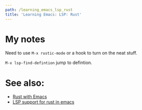 ```yaml
---
path: /learning_emacs_lsp_rust
title: 'Learning Emacs: LSP: Rust'
---
```


# My notes

Need to use `M-x rustic-mode` or a hook to turn on the neat stuff.

`M-x lsp-find-defintion` jump to defintion.

# See also:

  * [Rust with Emacs](https://robert.kra.hn/posts/2021-02-07_rust-with-emacs)
  * [LSP support for rust in emacs](https://zerokspot.com/weblog/2020/10/18/lsp-support-for-rust-in-emacs/)
